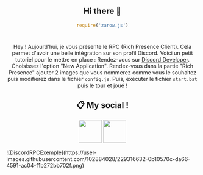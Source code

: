 <div align="center">

## Hi there 👋
```js
require('zarow.js')
```
#

Hey ! Aujourd'hui, je vous présente le RPC (Rich Presence Client). Cela permet d'avoir une belle intégration sur son profil Discord.
Voici un petit tutoriel pour le mettre en place :
Rendez-vous sur [Discord Developer](https://discord.com/developers/applications).
Choisissez l'option "New Application".
Rendez-vous dans la partie "Rich Presence" ajouter 2 images que vous nommerez comme vous le souhaitez puis modifierez dans le fichier `config.js`. Puis, exécuter le fichier `start.bat` puis le tour et joué !
 
## 📋 My social !

<a href="https://discord.com/users/372771862960275456"><img src="https://i.imgur.com/7GB2pPW.png" height="60px"></a>
<a href="https://github.com/Zarow-01/"><img src="https://i.imgur.com/Jf9shUY.png" height="60px"></a>
</div>
![DiscordRPCExemple](https://user-images.githubusercontent.com/102884028/229316632-0b10570c-da66-4591-ac04-f1b272bb702f.png)
